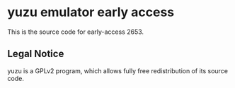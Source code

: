 yuzu emulator early access
=============

This is the source code for early-access 2653.

## Legal Notice

yuzu is a GPLv2 program, which allows fully free redistribution of its source code.
